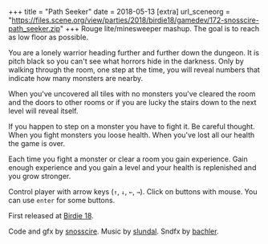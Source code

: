 +++
title = "Path Seeker"
date = 2018-05-13
[extra]
url_sceneorg = "https://files.scene.org/view/parties/2018/birdie18/gamedev/172-snosscire-path_seeker.zip"
+++
Rouge lite/minesweeper mashup. The goal is to reach as low floor as possible.

You are a lonely warrior heading further and further down the dungeon.
It is pitch black so you can't see what horrors hide in the darkness.
Only by walking through the room, one step at the time, you will reveal numbers
that indicate how many monsters are nearby.

When you've uncovered all tiles with no monsters you've cleared the room and
the doors to other rooms or if you are lucky the stairs down to the next level
will reveal itself.

If you happen to step on a monster you have to fight it. Be careful thought.
When you fight monsters you loose health. When you've lost all our health
the game is over.

Each time you fight a monster or clear a room you gain experience. Gain enough
experience and you gain a level and your health is replenished and you grow stronger.

Control player with arrow keys (`↑`, `↓`, `←`, `→`). Click on buttons with mouse.
You can use `enter` for some buttons.

First released at [Birdie 18](https://www.birdie.org/en/).

Code and gfx by [snosscire](https://github.com/snosscire/).
Music by [slundal](http://slundal.com/).
Sndfx by [bachler](https://github.com/drbachler/).
